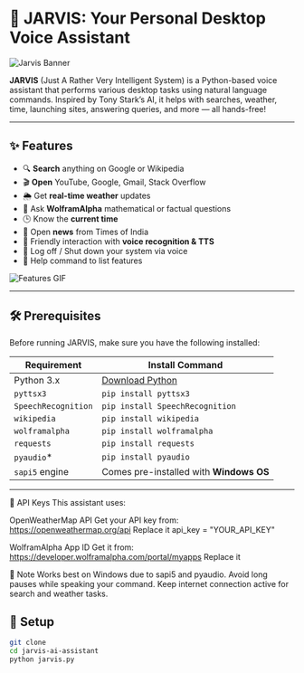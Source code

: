 # 🧠 JARVIS: Your Personal Desktop Voice Assistant

![Jarvis Banner](https://ik.imagekit.io/rmlbayysp/jarvis_header.gif)

**JARVIS** (Just A Rather Very Intelligent System) is a Python-based voice assistant that performs various desktop tasks using natural language commands. Inspired by Tony Stark’s AI, it helps with searches, weather, time, launching sites, answering queries, and more — all hands-free!

---

## ✨ Features

- 🔍 **Search** anything on Google or Wikipedia
- 🎬 **Open** YouTube, Google, Gmail, Stack Overflow
- 🌦️ Get **real-time weather** updates
- 🧠 Ask **WolframAlpha** mathematical or factual questions
- 🕒 Know the **current time**
- 📰 Open **news** from Times of India
- 💬 Friendly interaction with **voice recognition & TTS**
- 🔐 Log off / Shut down your system via voice
- 📖 Help command to list features

![Features GIF](https://ik.imagekit.io/rmlbayysp/jarvis_features.gif)

---

## 🛠️ Prerequisites

Before running JARVIS, make sure you have the following installed:

| Requirement        | Install Command                                          |
|--------------------|----------------------------------------------------------|
| Python 3.x         | [Download Python](https://www.python.org/downloads/)     |
| `pyttsx3`          | `pip install pyttsx3`                                    |
| `SpeechRecognition`| `pip install SpeechRecognition`                          |
| `wikipedia`        | `pip install wikipedia`                                  |
| `wolframalpha`     | `pip install wolframalpha`                               |
| `requests`         | `pip install requests`                                   |
| `pyaudio`*         | `pip install pyaudio`                                    |
| `sapi5` engine     | Comes pre-installed with **Windows OS**                  |

---

🔐 API Keys
This assistant uses:

OpenWeatherMap API
Get your API key from: https://openweathermap.org/api
Replace it
api_key = "YOUR_API_KEY"

WolframAlpha App ID
Get it from: https://developer.wolframalpha.com/portal/myapps
Replace it

📌 Note
Works best on Windows due to sapi5 and pyaudio.
Avoid long pauses while speaking your command.
Keep internet connection active for search and weather tasks.

## 🧪 Setup

```bash
git clone
cd jarvis-ai-assistant
python jarvis.py
